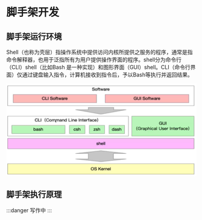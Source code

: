 # 脚手架开发

## 脚手架运行环境

Shell（也称为壳层）指操作系统中提供访问内核所提供之服务的程序，通常是指命令解释器，也用于泛指所有为用户提供操作界面的程序。shell分为命令行（CLI）shell（比如Bash 是一种实现）和图形界面（GUI）shell。CLI（命令行界面）仅通过键盘输入指令，计算机接收到指令后，予以Bash等执行并返回结果。

![](../public/front-end/scaffold-develop/1.png)

## 脚手架执行原理

:::danger 写作中 :::
